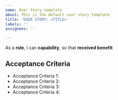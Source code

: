 ```yaml
---
name: User Story template
about: This is the default user story template
title: 'USER STORY: <TITLE>'
labels: ''
assignees: ''

---
```


As a **role**, I can **capability**, so that **received benefit**

## Acceptance Criteria
* Acceptance Criteria 1: 
* Acceptance Criteria 2: 
* Acceptance Criteria 3: 
* Acceptance Criteria 4:
